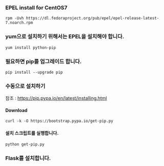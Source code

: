 ### EPEL install for CentOS7
```
rpm -Uvh https://dl.fedoraproject.org/pub/epel/epel-release-latest-7.noarch.rpm
```

### yum으로 설치하기 위해서는 EPEL을 설치해야 합니다.

```
yum install python-pip
```

### 필요하면 pip를 업그레이드 합니다.
```
pip install --upgrade pip
```


### 수동으로 설치하기
참조 : https://pip.pypa.io/en/latest/installing.html

#### Download
```
curl -k -O https://bootstrap.pypa.io/get-pip.py
```

#### 설치 스크립트를 실행합니다.
```
python get-pip.py
```

### Flask를 설치합니다.

